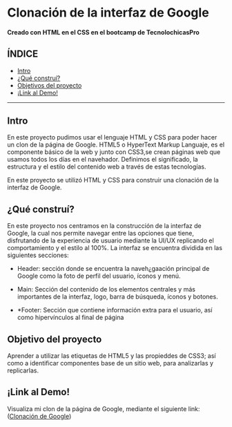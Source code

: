 # Clonación de la interfaz de Google 
#### Creado con HTML en el CSS en el bootcamp de TecnolochicasPro

## ÍNDICE
* [ Intro ](https://github.com/KarlaLiz14/Google-Clon/edit/main/README.md#intro)
* [ ¿Qué construí?](https://github.com/KarlaLiz14/Google-Clon/edit/main/README.md#qu%C3%A9-constru%C3%AD)
* [ Objetivos del proyecto](https://github.com/KarlaLiz14/Google-Clon/edit/main/README.md#objetivo-del-proyecto)
* [ ¡Link al Demo!](https://github.com/KarlaLiz14/Google-Clon/edit/main/README.md#link-al-demo)

***

## Intro

En este proyecto pudimos usar el lenguaje HTML y CSS para poder hacer un clon de la página de Google.
HTML5 o HyperText Markup Languaje, es el componente básico de la web y junto con CSS3,se crean páginas web que usamos todos los días en el navehador. Definimos el significado, la estructura y el estilo del contenido web a través de estas tecnologías.

En este proyecto se utilizó HTML y CSS para construir una clonación de la interfaz de Google.


## ¿Qué construí?

En este proyecto nos centramos en la construcción de la interfaz de Google, la cual nos permite navegar entre las opciones que tiene, disfrutando de la experiencia de usuario mediante la UI/UX replicando el comportamiento y el estilo al 100%. La interfaz se encuentra dividida en las siguientes secciones:

* Header: sección donde se encuentra la naveh¿gaación principal de Google como la foto de perfil del usuario, íconos y menú.

* Main: Sección del contenido de los elementos centrales y más importantes de la interfaz, logo, barra de búsqueda, íconos y botones.

* *Footer: Sección que contiene información extra para el usuario, así como hipervínculos al final de página


## Objetivo del proyecto

Aprender a utilizar las etiquetas de HTML5 y las propieddes de CSS3; así como a identificar componentes base de un sitio web, para analizarlas y replicarlas.

## ¡Link al Demo!

Visualiza mi clon de la página de Google, mediante el siguiente link: ([Clonación de Google](https://karlaliz14.github.io/)) 




